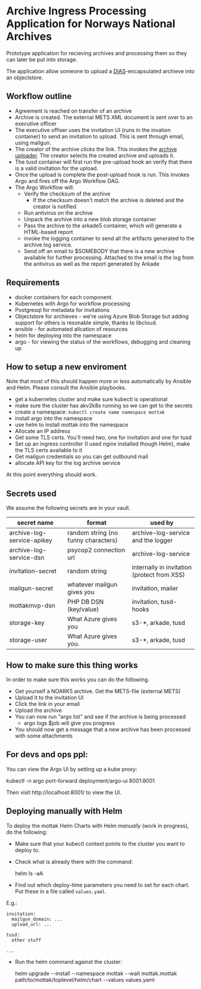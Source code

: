 # Archive Ingress Processing Application for Norways National Archives

Prototype application for recieving archives and processing them so they can later be put into storage.

The application allow someone to upload a [DIAS](https://www.arkivverket.no/forvaltning-og-utvikling/regelverk-og-standarder/dias-prosjektet-digital-arkivpakkestruktur)-encapsulated archieve into an objectstore. 

## Workflow outline
 - Agreement is reached on transfer of an archive
 - Archive is created. The external METS XML document is sent over to an executive officer
 - The executive offiser uses the invitation UI (runs in the invation container) to send an invitation to upload. This is sent through email, using mailgun.
 - The creator of the archive clicks the link. This invokes the [archive uploader](https://github.com/arkivverket/archive-uploader). The creator selects the created archive and uploads it.
 - The tusd container will first run the pre-upload hook an verify that there is a valid invitation for the upload.
 - Once the upload is complete the post-upload hook is run. This invokes Argo and fires off the Argo Workflow DAG.
 - The Argo Workflow will:
   - Verify the checksum of the archive
     - If the checksum doesn't match the archive is deleted and the creator is notified
   - Run antivirus on the archive
   - Unpack the archive into a new blob storage container
   - Pass the archive to the arkade5 container, which will generate a HTML-based report
   - invoke the logging container to send all the artifacts generated to the archive log service.
   - Send off an email to $SOMEBODY that there is a new archive available for further processing. Attached to the email is the log from the antivirus as well as the report generated by Arkade
  

## Requirements
 - docker containers for each component.
 - Kubernetes with Argo for workflow processing
 - Postgresql for metadata for invitations
 - Objectstore for archieves - we're using Azure Blob Storage but adding support for others is resonable simple, thanks to libcloud.
 - ansible - for automated allcation of resources
 - helm for deploying into the namespace
 - argo - for viewing the status of the workflows, debugging and cleaning up

## How to setup a new enviroment

Note that most of this should happen more or less automatically by Ansible and Helm. Please consult the Ansible playbooks.

 - get a kubernetes cluster and make sure kubectl is operational
 - make sure the cluster has akv2k8s running so we can get to the secrets
 - create a namespace: ```kubectl create name namespace mottak```
 - install argo into the namespace
 - use helm to install mottak into the namespace
 - Allocate an IP address
 - Get some TLS certs. You'll need two, one for invitation and one for tusd
 - Set up an ingress controller (I used nginx installed though Helm), make the TLS certs available to it
 - Get mailgun credentials so you can get outbound mail
 - allocate API key for the log archive service
 
At this point everything should work.

## Secrets used 

We assume the following secrets are in your vault.

| secret name                | format                               | used by                                     |
| -------------------------- | ------------------------------------ | ------------------------------------------- |
| archive-log-service-apikey | random string (no funny characters)  | archive-log-service and the logger          |
| archive-log-service-dsn    | psycop2 connection url               | archive-log-service                         |
| invitation-secret          | random string                        | internally in invitation (protect from XSS) |
| mailgun-secret             | whatever mailgun gives you           | invitation, mailer                          |
| mottakmvp-dsn              | PHP DB DSN (key/value)               | invitation, tusd-hooks                      |
| storage-key                | What Azure gives you                 | s3-*, arkade, tusd                          |
| storage-user               | What Azure gives you.                | s3-*, arkade, tusd                          |

## How to make sure this thing works

In order to make sure this works you can do the following.

 - Get yourself a NOARK5 archive. Get the METS-file (external METS)
 - Upload it to the invitation UI
 - Click the link in your email
 - Upload the archive
 - You can now run "argo list" and see if the archive is being processed
   - argo logs $job will give you progress
 - You should now get a message that a new archive has been processed with some attachments


## For devs and ops ppl:

You can view the Argo UI by setting up a kube proxy:

kubectl -n argo port-forward deployment/argo-ui 8001:8001

Then visit http://localhost:8001/ to view the UI.


## Deploying manually with Helm

To deploy the mottak Helm Charts with Helm _manually_ (work in progress), do the following:

* Make sure that your kubectl context points to the cluster you want to deploy to.

* Check what is already there with the command:

    helm ls -aA
    
* Find out which deploy-time parameters you need to set for each chart. Put these in a file called `values.yaml`.

E.g.:

```
invitation:
  mailgun_domain: ...
  upload_url: ...

tusd:
  other stuff

...
```

* Run the helm command against the cluster:

    helm upgrade --install --namespace mottak --wait mottak.mottak path/to/mottak/toplevel/helm/chart --values values.yaml
